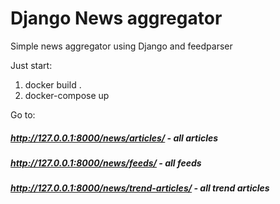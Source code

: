# Django News aggregator
Simple news aggregator using Django and feedparser

Just start:
1. docker build .
2. docker-compose up

Go to:
##### http://127.0.0.1:8000/news/articles/ - all articles
##### http://127.0.0.1:8000/news/feeds/ - all feeds
##### http://127.0.0.1:8000/news/trend-articles/ - all trend articles
